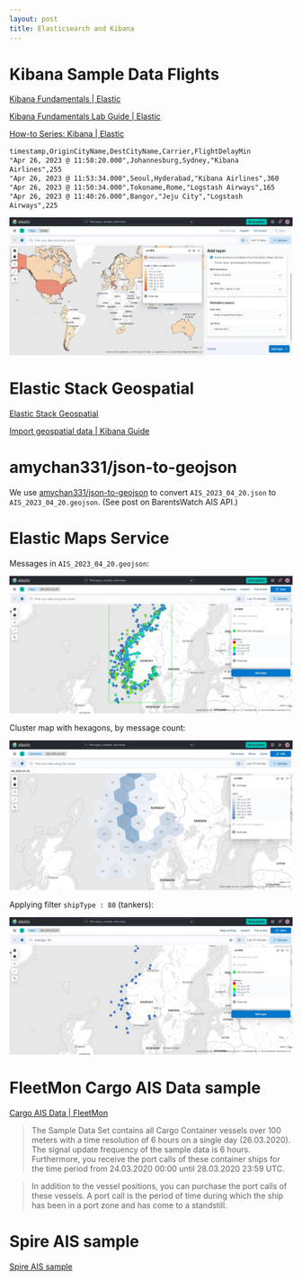 ```yaml
---
layout: post
title: Elasticsearch and Kibana
---
```


# Kibana Sample Data Flights

[Kibana Fundamentals \| Elastic](https://learn.elastic.co/)

[Kibana Fundamentals Lab Guide \| Elastic](https://www.elastic.co/pdf/kibana-fundamentals-additional-resources.pdf)

[How-to Series: Kibana \| Elastic](https://www.elastic.co/videos/training-how-to-series-stack)

```csv
timestamp,OriginCityName,DestCityName,Carrier,FlightDelayMin
"Apr 26, 2023 @ 11:58:20.000",Johannesburg,Sydney,"Kibana Airlines",255
"Apr 26, 2023 @ 11:53:34.000",Seoul,Hyderabad,"Kibana Airlines",360
"Apr 26, 2023 @ 11:50:34.000",Tokoname,Rome,"Logstash Airways",165
"Apr 26, 2023 @ 11:40:26.000",Bangor,"Jeju City","Logstash Airways",225
```

![Kibana Sample Data Flights](/images/Elastic/Kibana_Sample_Data_Flights.jpeg)

# Elastic Stack Geospatial

[Elastic Stack Geospatial](https://www.elastic.co/geospatial)

[Import geospatial data \| Kibana Guide](https://www.elastic.co/guide/en/kibana/current/import-geospatial-data.html)

# amychan331/json-to-geojson

We use [amychan331/json-to-geojson](https://github.com/amychan331/json-to-geojson) to convert `AIS_2023_04_20.json` to
`AIS_2023_04_20.geojson`. (See post on BarentsWatch AIS API.)

# Elastic Maps Service

Messages in `AIS_2023_04_20.geojson`:

![Points in AIS_2023_04_20.geojson](/images/Elastic/AIS_2023_04_20.jpeg)

Cluster map with hexagons, by message count:

![Cluster map with hexagons, by message count for AIS_2023_04_20.geojson](/images/Elastic/AIS_2023_04_20_cluster_hexagon.jpeg)

Applying filter `shipType : 80` (tankers):

![Filtering to tankers in AIS_2023_04_20.geojson](/images/Elastic/shipType_80.jpeg)

# FleetMon Cargo AIS Data sample

[Cargo AIS Data \| FleetMon](https://www.fleetmon.com/services/ais-data-shop/cargo/)

> The Sample Data Set contains all Cargo Container vessels over 100 meters with a time resolution of 6 hours on a single day (26.03.2020). The signal update frequency of the sample data is 6 hours. Furthermore, you receive the port calls of these container ships for the time period from 24.03.2020 00:00 until 28.03.2020 23:59 UTC.

> In addition to the vessel positions, you can purchase the port calls of these vessels. A port call is the period of time during which the ship has been in a port zone and has come to a standstill.

# Spire AIS sample

[Spire AIS sample](https://spire.com/maritime/get-started/)